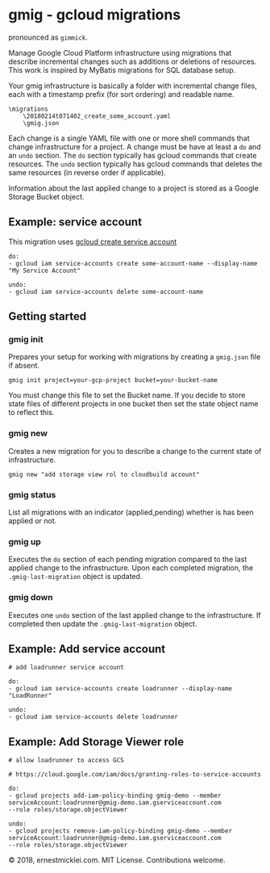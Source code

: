 # gmig - gcloud migrations

pronounced as `gimmick`.

Manage Google Cloud Platform infrastructure using migrations that describe incremental changes such as additions or deletions of resources. 
This work is inspired by MyBatis migrations for SQL database setup.

Your gmig infrastructure is basically a folder with incremental change files, each with a timestamp prefix (for sort ordering) and readable name.

    \migrations
        \20180214t071402_create_some_account.yaml
        \gmig.json

Each change is a single YAML file with one or more shell commands that change infrastructure for a project.
A change must be have at least a `do` and an `undo` section. 
The `do` section typically has gcloud commands that create resources.
The `undo` section typically has gcloud commands that deletes the same resources (in reverse order if applicable).

Information about the last applied change to a project is stored as a Google Storage Bucket object.



## Example: service account
This migration uses [gcloud create service account](https://cloud.google.com/sdk/gcloud/reference/iam/service-accounts/create)

    do:
    - gcloud iam service-accounts create some-account-name --display-name "My Service Account"
    
    undo:
    - gcloud iam service-accounts delete some-account-name




## Getting started

### gmig init
Prepares your setup for working with migrations by creating a `gmig.json` file if absent.

    gmig init project=your-gcp-project bucket=your-bucket-name

You must change this file to set the Bucket name. 
If you decide to store state files of different projects in one bucket then set the state object name to reflect this.


### gmig new
Creates a new migration for you to describe a change to the current state of infrastructure.

    gmig new "add storage view rol to cloudbuild account"


### gmig status
List all migrations with an indicator (applied,pending) whether is has been applied or not.


### gmig up
Executes the `do` section of each pending migration compared to the last applied change to the infrastructure. 
Upon each completed migration, the `.gmig-last-migration` object is updated.


### gmig down
Executes one `undo` section of the last applied change to the infrastructure. 
If completed then update the `.gmig-last-migration` object.


## Example: Add service account

    # add loadrunner service account

    do:
    - gcloud iam service-accounts create loadrunner --display-name "LoadRunner"

    undo:
    - gcloud iam service-accounts delete loadrunner

## Example: Add Storage Viewer role


    # allow loadrunner to access GCS

    # https://cloud.google.com/iam/docs/granting-roles-to-service-accounts

    do:
    - gcloud projects add-iam-policy-binding gmig-demo --member serviceAccount:loadrunner@gmig-demo.iam.gserviceaccount.com
    --role roles/storage.objectViewer

    undo:
    - gcloud projects remove-iam-policy-binding gmig-demo --member serviceAccount:loadrunner@gmig-demo.iam.gserviceaccount.com
    --role roles/storage.objectViewer



&copy; 2018, ernestmicklei.com. MIT License. Contributions welcome.